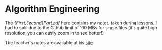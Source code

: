 # Algorithm Engineering

The *{First,Second}Part.pdf* here contains my notes, taken during lessons. I had to split due to the Github limit of 100 MBs for single files (it's quite high resolution, you can easily zoom in to see better!)

The teacher's notes are available at his [site](http://didawiki.di.unipi.it/doku.php/magistraleinformaticanetworking/ae/ae2019/start)
